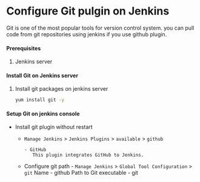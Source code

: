 # Configure Git pulgin on Jenkins
Git is one of the most popular tools for version control system. you can pull code from git repositories using jenkins if you use github plugin. 


#### Prerequisites
1. Jenkins server 

#### Install Git on Jenkins server
1. Install git packages on jenkins server
   ```sh
   yum install git -y
   ```

#### Setup Git on jenkins console
- Install git plugin without restart  
  - `Manage Jenkins` > `Jenkins Plugins` > `available` > `github`
      
        - GitHub
           This plugin integrates GitHub to Jenkins.

  - Configure git path
         - `Manage Jenkins` > `Global Tool Configuration` > `git`
                Name - github
                Path to Git executable - git

